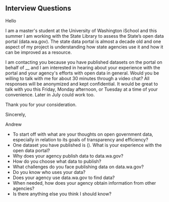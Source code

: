 ## Interview Questions

Hello


I am a master's student at the University of Washington iSchool and this summer I am working with the State Library to assess the State’s open data portal (data.wa.gov). The state data portal is almost a decade old and one aspect of my project is understanding how state agencies use it and how it can be improved as a resource.


I am contacting you because you have published datasets on the portal on behalf of __ and I am interested in hearing about your experience with the portal and your agency's efforts with open data in general.  Would you be willing to talk with me for about 30 minutes through a video chat?  All responses will be anonymized and kept confidential.  It would be great to talk with you this Friday, Monday afternoon, or Tuesday at a time of your convenience.  Later in July could work too.


Thank you for your consideration.


Sincerely,


Andrew


* To start off with what are your thoughts on open government data, especially in relation to its goals of transparency and efficiency?
* One dataset you have published is (). What is your experience with the open data portal?
* Why does your agency publish data to data.wa.gov?
* How do you choose what data to publish?
* What challenges do you face publishing data on data.wa.gov?
* Do you know who uses your data?
* Does your agency use data.wa.gov to find data?
* When needed, how does your agency obtain information from other agencies?
* Is there anything else you think I should know?
